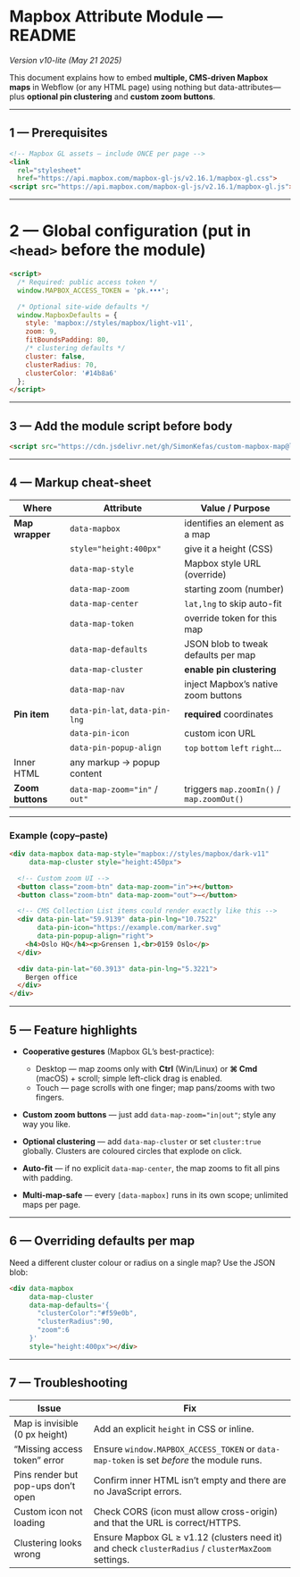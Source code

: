 # Mapbox Attribute Module — README

*Version v10-lite (May 21 2025)*

This document explains how to embed **multiple, CMS-driven Mapbox maps** in Webflow (or any HTML page) using nothing but data-attributes—plus **optional pin clustering** and **custom zoom buttons**.

---

## 1  — Prerequisites

```html
<!-- Mapbox GL assets – include ONCE per page -->
<link
  rel="stylesheet"
  href="https://api.mapbox.com/mapbox-gl-js/v2.16.1/mapbox-gl.css">
<script src="https://api.mapbox.com/mapbox-gl-js/v2.16.1/mapbox-gl.js"></script>
```

---

# 2  — Global configuration (put in `<head>` **before** the module)

```html
<script>
  /* Required: public access token */
  window.MAPBOX_ACCESS_TOKEN = 'pk.•••';

  /* Optional site-wide defaults */
  window.MapboxDefaults = {
    style: 'mapbox://styles/mapbox/light-v11',
    zoom: 9,
    fitBoundsPadding: 80,
    /* clustering defaults */
    cluster: false,
    clusterRadius: 70,
    clusterColor: '#14b8a6'
  };
</script>
```

---

## 3  — Add the **module script before body**

```html
<script src="https://cdn.jsdelivr.net/gh/SimonKefas/custom-mapbox-map@latest/script.js"></script>
```

---

## 4  — Markup cheat-sheet

| Where            | Attribute                      | Value / Purpose                           |
| ---------------- | ------------------------------ | ----------------------------------------- |
| **Map wrapper**  | `data-mapbox`                  | identifies an element as a map            |
|                  | `style="height:400px"`         | give it a height (CSS)                    |
|                  | `data-map-style`               | Mapbox style URL (override)               |
|                  | `data-map-zoom`                | starting zoom (number)                    |
|                  | `data-map-center`              | `lat,lng` to skip auto-fit                |
|                  | `data-map-token`               | override token for this map               |
|                  | `data-map-defaults`            | JSON blob to tweak defaults per map       |
|                  | `data-map-cluster`             | **enable pin clustering**                 |
|                  | `data-map-nav`                 | inject Mapbox’s native zoom buttons       |
| **Pin item**     | `data-pin-lat`, `data-pin-lng` | **required** coordinates                  |
|                  | `data-pin-icon`                | custom icon URL                           |
|                  | `data-pin-popup-align`         | `top` `bottom` `left` `right`…            |
| Inner HTML       | any markup → popup content     |                                           |
| **Zoom buttons** | `data-map-zoom="in"` / `out"`  | triggers `map.zoomIn()` / `map.zoomOut()` |

---

### Example (copy–paste)

```html
<div data-mapbox data-map-style="mapbox://styles/mapbox/dark-v11"
     data-map-cluster style="height:450px">

  <!-- Custom zoom UI -->
  <button class="zoom-btn" data-map-zoom="in">+</button>
  <button class="zoom-btn" data-map-zoom="out">−</button>

  <!-- CMS Collection List items could render exactly like this -->
  <div data-pin-lat="59.9139" data-pin-lng="10.7522"
       data-pin-icon="https://example.com/marker.svg"
       data-pin-popup-align="right">
    <h4>Oslo HQ</h4><p>Grensen 1,<br>0159 Oslo</p>
  </div>

  <div data-pin-lat="60.3913" data-pin-lng="5.3221">
    Bergen office
  </div>
</div>
```

---

## 5  — Feature highlights

* **Cooperative gestures** (Mapbox GL’s best-practice):

  * Desktop — map zooms only with **Ctrl** (Win/Linux) or **⌘ Cmd** (macOS) + scroll; simple left-click drag is enabled.
  * Touch — page scrolls with one finger; map pans/zooms with two fingers.
* **Custom zoom buttons** — just add `data-map-zoom="in|out"`; style any way you like.
* **Optional clustering** — add `data-map-cluster` or set `cluster:true` globally. Clusters are coloured circles that explode on click.
* **Auto-fit** — if no explicit `data-map-center`, the map zooms to fit all pins with padding.
* **Multi-map-safe** — every `[data-mapbox]` runs in its own scope; unlimited maps per page.

---

## 6  — Overriding defaults per map

Need a different cluster colour or radius on a single map? Use the JSON blob:

```html
<div data-mapbox
     data-map-cluster
     data-map-defaults='{
       "clusterColor":"#f59e0b",
       "clusterRadius":90,
       "zoom":6
     }'
     style="height:400px"></div>
```

---

## 7  — Troubleshooting

| Issue                              | Fix                                                                                                |
| ---------------------------------- | -------------------------------------------------------------------------------------------------- |
| Map is invisible (0 px height)     | Add an explicit `height` in CSS or inline.                                                         |
| “Missing access token” error       | Ensure `window.MAPBOX_ACCESS_TOKEN` or `data-map-token` is set *before* the module runs.           |
| Pins render but pop-ups don’t open | Confirm inner HTML isn’t empty and there are no JavaScript errors.                                 |
| Custom icon not loading            | Check CORS (icon must allow cross-origin) and that the URL is correct/HTTPS.                       |
| Clustering looks wrong             | Ensure Mapbox GL ≥ v1.12 (clusters need it) and check `clusterRadius` / `clusterMaxZoom` settings. |